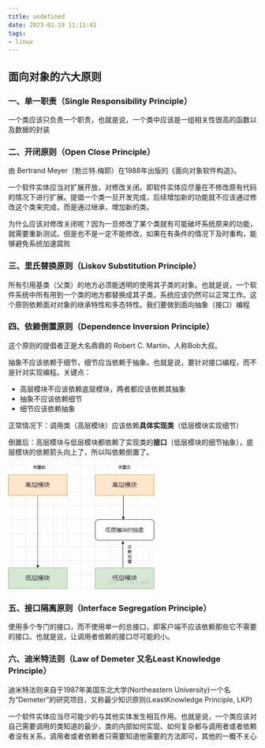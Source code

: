 ```yaml
---
title: undefined
date: 2023-01-19 11:11:41
tags:
- linux
---
```


## 面向对象的六大原则

### 一、单一职责（Single Responsibility Principle）

一个类应该只负责一个职责，也就是说，一个类中应该是一组相关性很高的函数以及数据的封装

### 二、开闭原则（Open Close Principle）

由 Bertrand Meyer（勃兰特.梅耶）在1988年出版的《面向对象软件构造》。

一个软件实体应当对扩展开放，对修改关闭。即软件实体应尽量在不修改原有代码的情况下进行扩展。提倡一个类一旦开发完成，后续增加新的功能就不应该通过修改这个类来完成，而是通过继承，增加新的类。

为什么应该对修改关闭呢？因为一旦修改了某个类就有可能破坏系统原来的功能，就需要重新测试。但是也不是一定不能修改，如果在有条件的情况下及时重构，能够避免系统加速腐败

### 三、里氏替换原则（Liskov Substitution Principle）

所有引用基类（父类）的地方必须能透明的使用其子类的对象。也就是说，一个软件系统中所有用到一个类的地方都替换成其子类，系统应该仍然可以正常工作。这个原则依赖面对对象的继承特性和多态特性。我们要做到面向抽象（接口）编程

### 四、依赖倒置原则（Dependence Inversion Principle）

这个原则的提倡者正是大名鼎鼎的 Robert C. Martin，人称Bob大叔。

抽象不应该依赖于细节，细节应当依赖于抽象。也就是说，要针对接口编程，而不是针对实现编程。关键点：

- 高层模块不应该依赖底层模块，两者都应该依赖其抽象
- 抽象不应该依赖细节
- 细节应该依赖抽象

正常情况下：调用类（高层模块）应该依赖**具体实现类**（低层模块实现细节）

倒置后：高层模块与低层模块都依赖了实现类的**接口**（低层模块的细节抽象），底层模块的依赖箭头向上了，所以叫依赖倒置了。

<img src="./image/倒置依赖.jpg" style="zoom:70%;" />

### 五、接口隔离原则（Interface Segregation Principle）

使用多个专门的接口，而不使用单一的总接口，即客户端不应该依赖那些它不需要的接口。也就是说，让调用者依赖的接口尽可能的小。

### 六、迪米特法则（Law of Demeter 又名Least Knowledge Principle）

迪米特法则来自于1987年美国东北大学(Northeastern University)一个名为“Demeter”的研究项目，又称最少知识原则(LeastKnowledge Principle, LKP)

一个软件实体应当尽可能少的与其他实体发生相互作用。也就是说，一个类应该对自己需要调用的类知道的最少，类的内部如何实现、如何复杂都与调用者或者依赖者没有关系，调用者或者依赖者只需要知道他需要的方法即可，其他的一概不关心






























